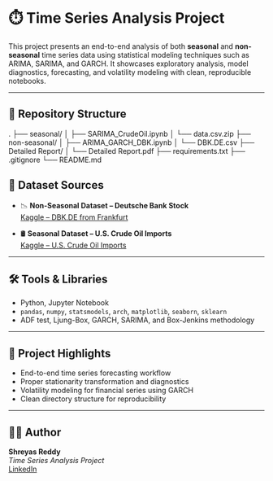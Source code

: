 # ⏱️ Time Series Analysis Project

This project presents an end-to-end analysis of both **seasonal** and **non-seasonal** time series data using statistical modeling techniques such as ARIMA, SARIMA, and GARCH. It showcases exploratory analysis, model diagnostics, forecasting, and volatility modeling with clean, reproducible notebooks.

---

## 📁 Repository Structure
.
├── seasonal/
│ ├── SARIMA_CrudeOil.ipynb
│ └── data.csv.zip
├── non-seasonal/
│ ├── ARIMA_GARCH_DBK.ipynb
│ └── DBK.DE.csv
├── Detailed Report/
│ └── Detailed Report.pdf
├── requirements.txt
├── .gitignore
└── README.md



## 🔗 Dataset Sources

- 📉 **Non-Seasonal Dataset – Deutsche Bank Stock**  
  [Kaggle – DBK.DE from Frankfurt](https://www.kaggle.com/datasets/sandhyakrishnan02/deutsche-bank-equity-nyq-ger-and-fra-from-2010?select=DB.csv)

- 🛢️ **Seasonal Dataset – U.S. Crude Oil Imports**  
  [Kaggle – U.S. Crude Oil Imports](https://www.kaggle.com/datasets/alistairking/u-s-crude-oil-imports/data)

---

## 🛠 Tools & Libraries

- Python, Jupyter Notebook
- `pandas`, `numpy`, `statsmodels`, `arch`, `matplotlib`, `seaborn`, `sklearn`
- ADF test, Ljung-Box, GARCH, SARIMA, and Box-Jenkins methodology

---

## 📌 Project Highlights

- End-to-end time series forecasting workflow
- Proper stationarity transformation and diagnostics
- Volatility modeling for financial series using GARCH
- Clean directory structure for reproducibility

---

## 👨‍💻 Author

**Shreyas Reddy**  
_Time Series Analysis Project_  
[LinkedIn](https://www.linkedin.com/in/shreyas-reddy-a0b975197)
